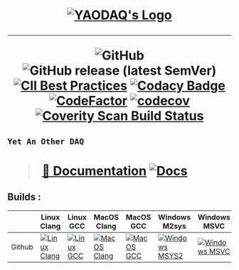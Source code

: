 <h1 align="center"> 
  
**[![YAODAQ's Logo](https://user-images.githubusercontent.com/8627746/119172227-41ffa380-ba98-11eb-9874-fc252a28176f.png)](https://github.com/flagarde/YAODAQ)**
  
---
![GitHub](https://img.shields.io/github/license/flagarde/YAODAQ)
![GitHub release (latest SemVer)](https://img.shields.io/github/v/release/flagarde/YAODAQ?sort=semver)
[![CII Best Practices](https://bestpractices.coreinfrastructure.org/projects/4900/badge)](https://bestpractices.coreinfrastructure.org/projects/4900)
[![Codacy Badge](https://api.codacy.com/project/badge/Grade/178cef536a2d4d80a935c3476811e4cb)](https://app.codacy.com/gh/flagarde/YAODAQ?utm_source=github.com&utm_medium=referral&utm_content=flagarde/YAODAQ&utm_campaign=Badge_Grade_Settings)
[![CodeFactor](https://www.codefactor.io/repository/github/flagarde/yaodaq/badge)](https://www.codefactor.io/repository/github/flagarde/yaodaq)
[![codecov](https://codecov.io/gh/flagarde/YAODAQ/branch/master/graph/badge.svg?token=dRh5HBpjlb)](https://codecov.io/gh/flagarde/YAODAQ)
<a href="https://scan.coverity.com/projects/rpcla-"><img alt="Coverity Scan Build Status" src="https://scan.coverity.com/projects/19567/badge.svg"/></a>
<h2>
  
```
Yet An Other DAQ  
```
</h2>

<h1>
  
> [📖 Documentation](https://flagarde.github.io/YAODAQ/) [![Docs](https://github.com/flagarde/YAODAQ/actions/workflows/Docs.yml/badge.svg)](https://github.com/flagarde/YAODAQ/actions/workflows/Docs.yml)
  
</h1> 
</h1>





[LC]: https://github.com/flagarde/YAODAQ/actions/workflows/Linux-Clang.yml
[LCB]: https://github.com/flagarde/YAODAQ/actions/workflows/Linux-Clang.yml/badge.svg

[LG]: https://github.com/flagarde/YAODAQ/actions/workflows/Linux-Clang.yml
[LGB]: https://github.com/flagarde/YAODAQ/actions/workflows/Linux-Clang.yml/badge.svg

[MC]: https://github.com/flagarde/YAODAQ/actions/workflows/MacOS-Clang.yml
[MCB]: https://github.com/flagarde/YAODAQ/actions/workflows/MacOS-Clang.yml/badge.svg

[MG]: https://github.com/flagarde/YAODAQ/actions/workflows/MacOS-GCC.yml
[MGB]: https://github.com/flagarde/YAODAQ/actions/workflows/MacOS-GCC.yml/badge.svg

[MS]: https://github.com/flagarde/YAODAQ/actions/workflows/Windows-MSYS2.yml
[MSB]: https://github.com/flagarde/YAODAQ/actions/workflows/Windows-MSYS2.yml/badge.svg

[MM]: https://github.com/flagarde/YAODAQ/actions/workflows/Windows-MSVC.yml
[MMB]: https://github.com/flagarde/YAODAQ/actions/workflows/Windows-MSVC.yml/badge.svg

## Builds :
|        | Linux Clang | Linux GCC | MacOS Clang | MacOS GCC | Windows M2sys | Windows MSVC |
|--------|-------------|-----------|-------------|-----------|---------------|--------------|
| Github |[![Linux Clang][LCB]][LC]|[![Linux GCC][LGB]][LG]|[![MacOS Clang][MCB]][MC]|[![MacOS GCC][MGB]][MG]|[![Windows MSYS2][MSB]][MS]|[![Windows MSVC][MMB]][MM]|


